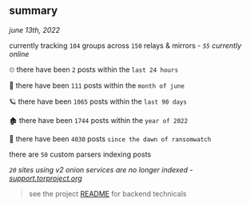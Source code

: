 
## summary
_june 13th, 2022_

currently tracking `104` groups across `150` relays & mirrors - _`55` currently online_

⏲ there have been `2` posts within the `last 24 hours`

🦈 there have been `111` posts within the `month of june`

🪐 there have been `1065` posts within the `last 90 days`

🏚 there have been `1744` posts within the `year of 2022`

🦕 there have been `4030` posts `since the dawn of ransomwatch`

there are `50` custom parsers indexing posts

_`20` sites using v2 onion services are no longer indexed - [support.torproject.org](https://support.torproject.org/onionservices/v2-deprecation/)_

> see the project [README](https://github.com/joshhighet/ransomwatch#ransomwatch--) for backend technicals
